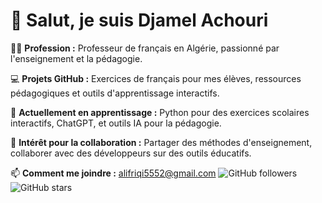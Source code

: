 # 👋 Salut, je suis Djamel Achouri

👨‍🏫 **Profession :** Professeur de français en Algérie, passionné par l'enseignement et la pédagogie.

💻 **Projets GitHub :** Exercices de français pour mes élèves, ressources pédagogiques et outils d'apprentissage interactifs.

🌱 **Actuellement en apprentissage :** Python pour des exercices scolaires interactifs, ChatGPT, et outils IA pour la pédagogie.

👥 **Intérêt pour la collaboration :** Partager des méthodes d'enseignement, collaborer avec des développeurs sur des outils éducatifs.

📫 **Comment me joindre :** [alifriqi5552@gmail.com](mailto:alifriqi5552@gmail.com)
![GitHub followers](https://img.shields.io/github/followers/achouridjamel?style=social)
![GitHub stars](https://img.shields.io/github/stars/achouridjamel/exercices-francais-5AP?style=social)

